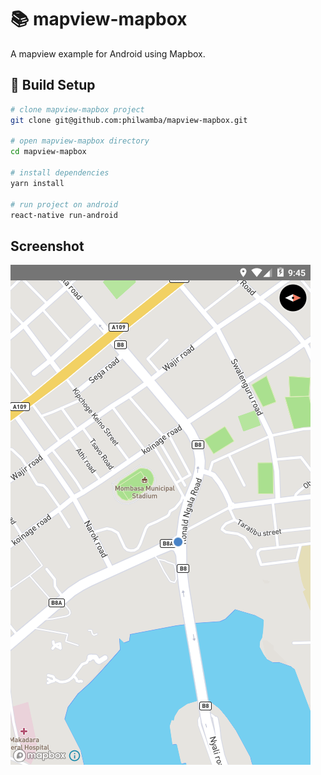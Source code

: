 # 📚 mapview-mapbox

A mapview example for Android using Mapbox.

## 🔨 Build Setup

```bash
# clone mapview-mapbox project
git clone git@github.com:philwamba/mapview-mapbox.git

# open mapview-mapbox directory
cd mapview-mapbox

# install dependencies
yarn install

# run project on android
react-native run-android
```

## Screenshot

<img src="screenshot.png">
